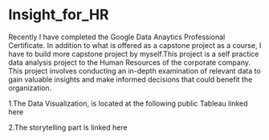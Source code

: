 # Insight_for_HR
Recently I have completed the Google Data Anaytics Professional Certificate. In addition to what is offered as a capstone project as a course, I have to build more capstone project by myself.This project is a self practice data analysis project to the Human Resources of the corporate company. This project involves conducting an in-depth examination of relevant data to gain valuable insights and make informed decisions that could benefit the organization.

1.The Data Visualization, is located at the following public Tableau linked here

2.The storytelling part is linked here
